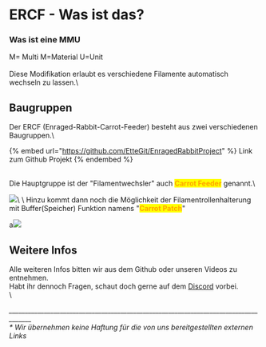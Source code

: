 # ERCF - Was ist das?

### Was ist eine MMU

M= Multi M=Material U=Unit\
\
Diese Modifikation erlaubt es verschiedene Filamente automatisch wechseln zu lassen.\


## Baugruppen

Der ERCF (Enraged-Rabbit-Carrot-Feeder) besteht aus zwei verschiedenen Baugruppen.\


{% embed url="https://github.com/EtteGit/EnragedRabbitProject" %}
Link zum Github Projekt
{% endembed %}

\
Die Hauptgruppe ist der "Filamentwechsler" auch <mark style="color:orange;">**Carrot Feeder**</mark> genannt.\ <mark style="color:blue;"></mark>

![](../../../../../../.gitbook/assets/carrot\_feeder.jpg)<mark style="color:blue;"></mark>\ <mark style="color:blue;"></mark>\ <mark style="color:blue;"></mark>Hinzu kommt dann noch die Möglichkeit der Filamentrollenhalterung mit Buffer(Speicher) Funktion namens "<mark style="color:orange;">**Carrot Patch**</mark>"

a![](../../../../../../.gitbook/assets/carrot\_patch.jpg)

## Weitere Infos

Alle weiteren Infos bitten wir aus dem Github oder unseren Videos zu entnehmen.\
Habt ihr dennoch Fragen, schaut doch gerne auf dem [Discord](https://discord.gg/2vEVdejeBZ) vorbei.\
\










_\_\_\_\_\_\_\_\_\_\_\_\_\_\_\_\_\_\_\_\_\_\_\_\_\_\_\_\_\_\_\_\_\_\_\_\_\_\_\_\_\_\_\_\_\_\_\_\_\_\_\_\_\_\_\_\_\_\_\_\_\_\_\_\_\_\_\_\_\_\_\_\_\_\_\_\_\_\_\_\_\_\_\_\_\__\
_\* Wir übernehmen keine Haftung für die von uns bereitgestellten externen Links_



